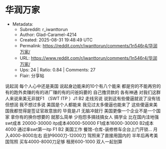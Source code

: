 # 华润万家

- Metadata:
  - Subreddit: r_iwanttorun
  - Author: Glad-Caramel-4214
  - Created: 2025-08-31 19:48:49 UTC
  - Permalink: https://reddit.com/r/iwanttorun/comments/1n546r4/华润万家/
  - URL: https://www.reddit.com/r/iwanttorun/comments/1n546r4/华润万家/
  - Ups: 24 | Ratio: 0.84 | Comments: 27
  - Flair: 分享帖


说起润 每个人心中还是美国 说起身边能来的10个有八个能来
都是穷的不能再穷的 有的跑外卖赚的有的进厂赚的有的问爸妈要的 自己撸贷款的
各有神通 对我们这群人来说来美无非就F1 （SWT ITP ）J1 B2 走线另说
说到这有些傻逼就说了没有钱但想润 我不想过多说 美国是个人都能来
我见过太多傻逼也能来了 这些傻逼来美国我都觉得是签证官故意放的 毕竟是J1
无脑冲就行 美国更像一个企业不是一个国家 拿你有的换你想要的 就那么简单
少抱怨多搞钱搞女人 搞学业 比在国内洼地强 swt成本 20000-30000
itp成本40000-50000 F1成本16000-30000 B2成本4000 通过率swt第一itp F1 B2
美国工作 餐馆-仓库-装修修车企台上门开锁… 月入4000-8000左右
庇护9000刀-12000刀 驾照来了直接用国内的 半年后再考美国驾照
买车4000-8000刀足够 租房600-1000 双人一起划算

